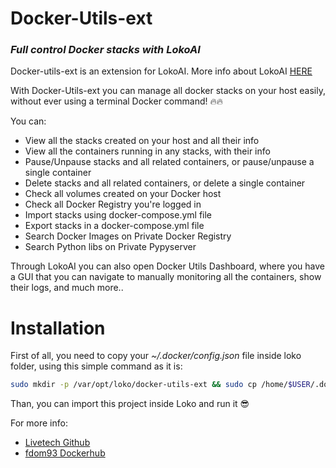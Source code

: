 # Docker-Utils-ext
### _Full control Docker stacks with LokoAI_ 


Docker-utils-ext is an extension for LokoAI. More info about LokoAI [HERE]

With Docker-Utils-ext you can manage all docker stacks on your host easily, without ever using a terminal Docker command! 🔥🔥

You can:
- View all the stacks created on your host and all their info
- View all the containers running in any stacks, with their info
- Pause/Unpause stacks and all related containers, or pause/unpause a single container
- Delete stacks and all related containers, or delete a single container
- Check all volumes created on your Docker host
- Check all Docker Registry you're logged in
- Import stacks using docker-compose.yml file
- Export stacks in a docker-compose.yml file
- Search Docker Images on Private Docker Registry
- Search Python libs on Private Pypyserver

Through LokoAI you can also open Docker Utils Dashboard, where you have a GUI that you can navigate to manually monitoring all the containers, show their logs, and much more..

# Installation
First of all, you need to copy your _~/.docker/config.json_ file inside loko folder, using this simple command as it is:

```sh
sudo mkdir -p /var/opt/loko/docker-utils-ext && sudo cp /home/$USER/.docker/config.json /var/opt/loko/docker-utils-ext
```

Than, you can import this project inside Loko and run it 😎


For more info:
- [Livetech Github]
- [fdom93 Dockerhub]

[HERE]: <https://github.com/loko-ai/loko>
[Livetech Github]: <https://github.com/loko-ai>
[fdom93 Dockerhub]: <https://hub.docker.com/u/fdom93>
